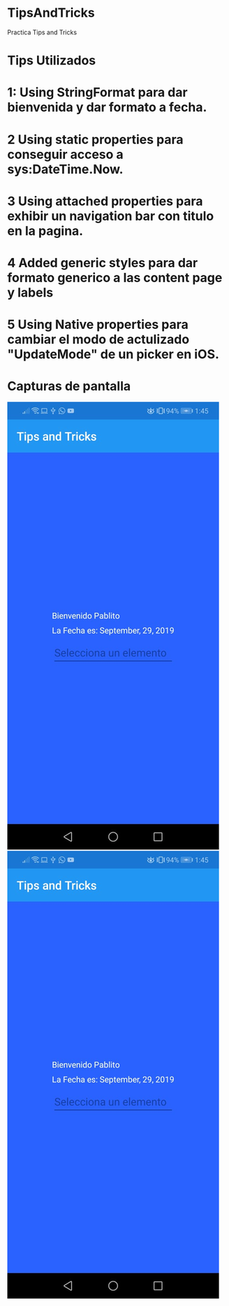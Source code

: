 # TipsAndTricks


Practica Tips and Tricks
# Tips Utilizados
# 1: Using StringFormat para dar bienvenida y dar formato a fecha.
# 2  Using static properties para conseguir acceso a sys:DateTime.Now.
# 3  Using attached properties para exhibir un navigation bar con titulo en la pagina.
# 4  Added generic styles para dar formato generico a las content page y labels
# 5  Using Native properties para cambiar el modo de actulizado "UpdateMode" de un picker en iOS.

# Capturas de pantalla
![Alt text](Images/Main.jpg?raw=true "Main Display")
![Alt text](Images/MainCorrected.jpg?raw=true "Picker function")
